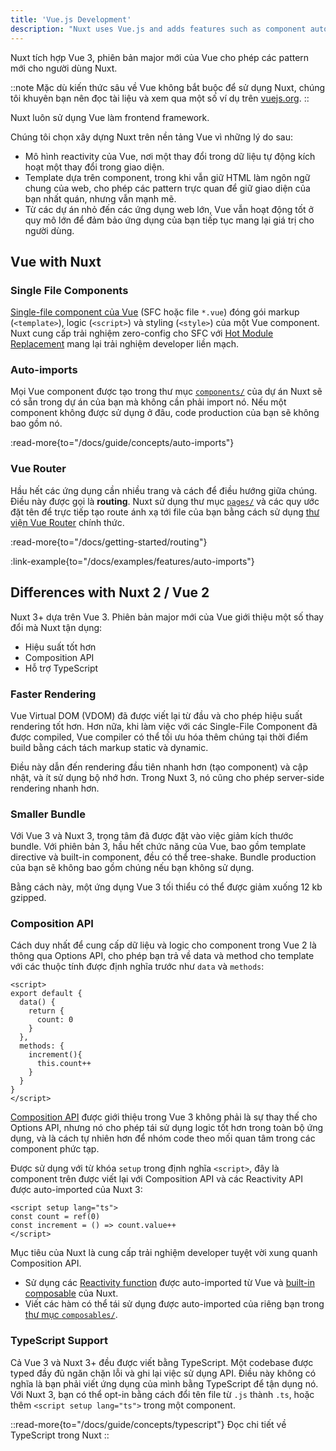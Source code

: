 ```yaml
---
title: 'Vue.js Development'
description: "Nuxt uses Vue.js and adds features such as component auto-imports, file-based routing and composables for an SSR-friendly usage."
---
```


Nuxt tích hợp Vue 3, phiên bản major mới của Vue cho phép các pattern mới cho người dùng Nuxt.

::note
Mặc dù kiến thức sâu về Vue không bắt buộc để sử dụng Nuxt, chúng tôi khuyên bạn nên đọc tài liệu và xem qua một số ví dụ trên [vuejs.org](https://vuejs.org).
::

Nuxt luôn sử dụng Vue làm frontend framework.

Chúng tôi chọn xây dựng Nuxt trên nền tảng Vue vì những lý do sau:

- Mô hình reactivity của Vue, nơi một thay đổi trong dữ liệu tự động kích hoạt một thay đổi trong giao diện.
- Template dựa trên component, trong khi vẫn giữ HTML làm ngôn ngữ chung của web, cho phép các pattern trực quan để giữ giao diện của bạn nhất quán, nhưng vẫn mạnh mẽ.
- Từ các dự án nhỏ đến các ứng dụng web lớn, Vue vẫn hoạt động tốt ở quy mô lớn để đảm bảo ứng dụng của bạn tiếp tục mang lại giá trị cho người dùng.

## Vue with Nuxt

### Single File Components

[Single-file component của Vue](https://vuejs.org/guide/scaling-up/sfc.html) (SFC hoặc file `*.vue`) đóng gói markup (`<template>`), logic (`<script>`) và styling (`<style>`) của một Vue component. Nuxt cung cấp trải nghiệm zero-config cho SFC với [Hot Module Replacement](https://vite.dev/guide/features.html#hot-module-replacement) mang lại trải nghiệm developer liền mạch.

### Auto-imports

Mọi Vue component được tạo trong thư mục [`components/`](/docs/guide/directory-structure/components) của dự án Nuxt sẽ có sẵn trong dự án của bạn mà không cần phải import nó. Nếu một component không được sử dụng ở đâu, code production của bạn sẽ không bao gồm nó.

:read-more{to="/docs/guide/concepts/auto-imports"}

### Vue Router

Hầu hết các ứng dụng cần nhiều trang và cách để điều hướng giữa chúng. Điều này được gọi là **routing**. Nuxt sử dụng thư mục [`pages/`](/docs/guide/directory-structure/pages) và các quy ước đặt tên để trực tiếp tạo route ánh xạ tới file của bạn bằng cách sử dụng [thư viện Vue Router](https://router.vuejs.org) chính thức.

:read-more{to="/docs/getting-started/routing"}

:link-example{to="/docs/examples/features/auto-imports"}

## Differences with Nuxt 2 / Vue 2

Nuxt 3+ dựa trên Vue 3. Phiên bản major mới của Vue giới thiệu một số thay đổi mà Nuxt tận dụng:

- Hiệu suất tốt hơn
- Composition API
- Hỗ trợ TypeScript

### Faster Rendering

Vue Virtual DOM (VDOM) đã được viết lại từ đầu và cho phép hiệu suất rendering tốt hơn. Hơn nữa, khi làm việc với các Single-File Component đã được compiled, Vue compiler có thể tối ưu hóa thêm chúng tại thời điểm build bằng cách tách markup static và dynamic.

Điều này dẫn đến rendering đầu tiên nhanh hơn (tạo component) và cập nhật, và ít sử dụng bộ nhớ hơn. Trong Nuxt 3, nó cũng cho phép server-side rendering nhanh hơn.

### Smaller Bundle

Với Vue 3 và Nuxt 3, trọng tâm đã được đặt vào việc giảm kích thước bundle. Với phiên bản 3, hầu hết chức năng của Vue, bao gồm template directive và built-in component, đều có thể tree-shake. Bundle production của bạn sẽ không bao gồm chúng nếu bạn không sử dụng.

Bằng cách này, một ứng dụng Vue 3 tối thiểu có thể được giảm xuống 12 kb gzipped.

### Composition API

Cách duy nhất để cung cấp dữ liệu và logic cho component trong Vue 2 là thông qua Options API, cho phép bạn trả về data và method cho template với các thuộc tính được định nghĩa trước như `data` và `methods`:

```vue twoslash
<script>
export default {
  data() {
    return {
      count: 0
    }
  },
  methods: {
    increment(){
      this.count++
    }
  }
}
</script>
```

[Composition API](https://vuejs.org/guide/extras/composition-api-faq.html) được giới thiệu trong Vue 3 không phải là sự thay thế cho Options API, nhưng nó cho phép tái sử dụng logic tốt hơn trong toàn bộ ứng dụng, và là cách tự nhiên hơn để nhóm code theo mối quan tâm trong các component phức tạp.

Được sử dụng với từ khóa `setup` trong định nghĩa `<script>`, đây là component trên được viết lại với Composition API và các Reactivity API được auto-imported của Nuxt 3:

```vue twoslash [components/Counter.vue]
<script setup lang="ts">
const count = ref(0)
const increment = () => count.value++
</script>
```

Mục tiêu của Nuxt là cung cấp trải nghiệm developer tuyệt vời xung quanh Composition API.

- Sử dụng các [Reactivity function](https://vuejs.org/api/reactivity-core.html) được auto-imported từ Vue và [built-in composable](/docs/api/composables/use-async-data) của Nuxt.
- Viết các hàm có thể tái sử dụng được auto-imported của riêng bạn trong [thư mục `composables/`](/docs/guide/directory-structure/composables).

### TypeScript Support

Cả Vue 3 và Nuxt 3+ đều được viết bằng TypeScript. Một codebase được typed đầy đủ ngăn chặn lỗi và ghi lại việc sử dụng API. Điều này không có nghĩa là bạn phải viết ứng dụng của mình bằng TypeScript để tận dụng nó. Với Nuxt 3, bạn có thể opt-in bằng cách đổi tên file từ `.js` thành `.ts`, hoặc thêm `<script setup lang="ts">` trong một component.

::read-more{to="/docs/guide/concepts/typescript"}
Đọc chi tiết về TypeScript trong Nuxt
::
